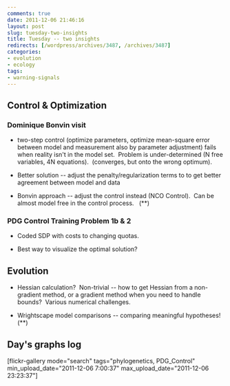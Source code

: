 ```yaml
---
comments: true
date: 2011-12-06 21:46:16
layout: post
slug: tuesday-two-insights
title: Tuesday -- two insights
redirects: [/wordpress/archives/3487, /archives/3487]
categories:
- evolution
- ecology
tags:
- warning-signals
---
```


## Control & Optimization




### Dominique Bonvin visit





	
  * two-step control (optimize parameters, optimize mean-square error between model and measurement also by parameter adjustment) fails when reality isn't in the model set.  Problem is under-determined (N free variables, 4N equations).  (converges, but onto the wrong optimum).

	
  * Better solution -- adjust the penalty/regularization terms to to get better agreement between model and data

	
  * Bonvin approach -- adjust the control instead (NCO Control).  Can be almost model free in the control process.   (**)




### PDG Control Training Problem 1b & 2





	
  * Coded SDP with costs to changing quotas.



	
  * Best way to visualize the optimal solution?




## Evolution





	
  * Hessian calculation?  Non-trivial -- how to get Hessian from a non-gradient method, or a gradient method when you need to handle bounds?  Various numerical challenges.



	
  * Wrightscape model comparisons -- comparing meaningful hypotheses! (**)




## Day's graphs log


[flickr-gallery mode="search" tags="phylogenetics, PDG_Control" min_upload_date="2011-12-06 7:00:37" max_upload_date="2011-12-06 23:23:37"]
